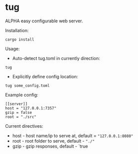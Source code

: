 # tug

ALPHA easy configurable web server.


Installation:
```
cargo install
```

Usage:
- Auto-detect tug.toml in currently direction:
```
tug
```
- Explicitly define config location:
```
tug some_config.toml
```

Example config:
```
[[server]]
host = "127.0.0.1:7357"
gzip = false
root = "./src"
```

Current directives:
- host - host name/ip to serve at, default = `"127.0.0.1:8080"`
- root - root folder to serve, default - `"./"`
- gzip - gzip responses, default - `true
